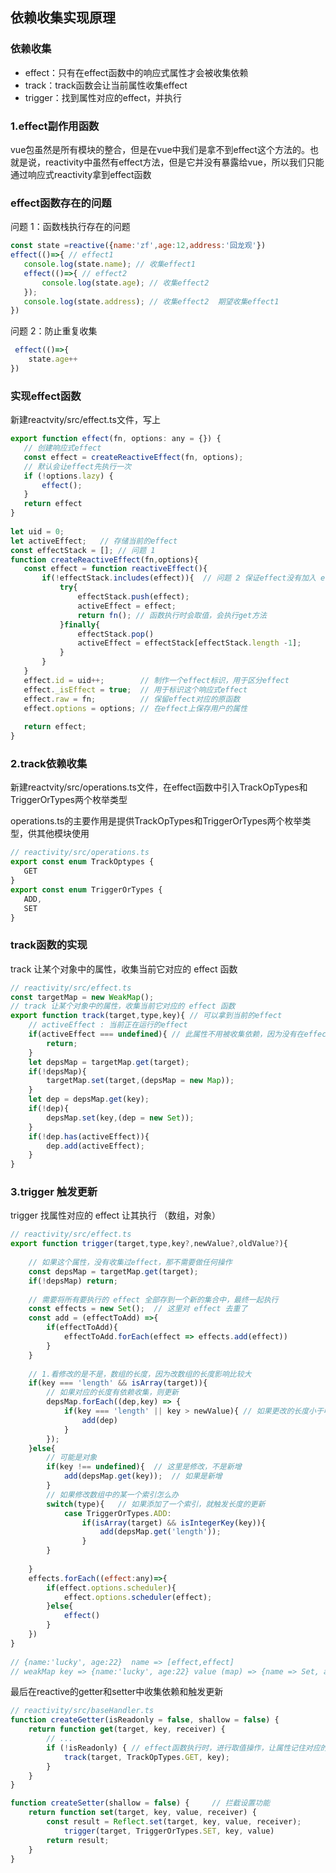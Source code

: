 ## 依赖收集实现原理

### 依赖收集
 - effect：只有在effect函数中的响应式属性才会被收集依赖
 - track：track函数会让当前属性收集effect
 - trigger：找到属性对应的effect，并执行

 ### 1.effect副作用函数

 vue包虽然是所有模块的整合，但是在vue中我们是拿不到effect这个方法的。也就是说，reactivity中虽然有effect方法，但是它并没有暴露给vue，所以我们只能通过响应式reactivity拿到effect函数

 ### effect函数存在的问题
 问题 1：函数栈执行存在的问题
 ```javascript
 const state =reactive({name:'zf',age:12,address:'回龙观'})
 effect(()=>{ // effect1      
    console.log(state.name); // 收集effect1          
    effect(()=>{ // effect2 
        console.log(state.age); // 收集effect2
    });
    console.log(state.address); // 收集effect2  期望收集effect1
})
 ```
 问题 2：防止重复收集
```javascript
 effect(()=>{
    state.age++
})
 ```

 ### 实现effect函数
 新建reactvity/src/effect.ts文件，写上

 ```javascript
 export function effect(fn, options: any = {}) {
    // 创建响应式effect
    const effect = createReactiveEffect(fn, options);
    // 默认会让effect先执行一次
    if (!options.lazy) {
        effect();
    }
    return effect
}
​
let uid = 0;
let activeEffect;   // 存储当前的effect
const effectStack = []; // 问题 1
function createReactiveEffect(fn,options){
    const effect = function reactiveEffect(){
        if(!effectStack.includes(effect)){  // 问题 2 保证effect没有加入 effectStack 中 
            try{
                effectStack.push(effect);
                activeEffect = effect;
                return fn(); // 函数执行时会取值，会执行get方法
            }finally{
                effectStack.pop()
                activeEffect = effectStack[effectStack.length -1];
            }
        }
    }
    effect.id = uid++;        // 制作一个effect标识，用于区分effect
    effect._isEffect = true;  // 用于标识这个响应式effect
    effect.raw = fn;          // 保留effect对应的原函数
    effect.options = options; // 在effect上保存用户的属性
​
    return effect;
}
```
### 2.track依赖收集

 新建reactvity/src/operations.ts文件，在effect函数中引入TrackOpTypes和TriggerOrTypes两个枚举类型

operations.ts的主要作用是提供TrackOpTypes和TriggerOrTypes两个枚举类型，供其他模块使用
 ```javascript
// reactivity/src/operations.ts
export const enum TrackOptypes {
    GET
}
export const enum TriggerOrTypes {
    ADD,
    SET
}
 ```
### track函数的实现

track 让某个对象中的属性，收集当前它对应的 effect 函数
```javascript
// reactivity/src/effect.ts
const targetMap = new WeakMap();
// track 让某个对象中的属性，收集当前它对应的 effect 函数
export function track(target,type,key){ // 可以拿到当前的effect
    // activeEffect : 当前正在运行的effect
    if(activeEffect === undefined){ // 此属性不用被收集依赖，因为没有在effect中使用
        return;
    }
    let depsMap = targetMap.get(target);
    if(!depsMap){
        targetMap.set(target,(depsMap = new Map));
    }
    let dep = depsMap.get(key);
    if(!dep){
        depsMap.set(key,(dep = new Set));
    }
    if(!dep.has(activeEffect)){
        dep.add(activeEffect);
    }
}
```
### 3.trigger 触发更新


trigger 找属性对应的 effect 让其执行 （数组，对象）

```javascript
// reactivity/src/effect.ts
export function trigger(target,type,key?,newValue?,oldValue?){
    
    // 如果这个属性，没有收集过effect，那不需要做任何操作
    const depsMap = targetMap.get(target);
    if(!depsMap) return;
​
    // 需要将所有要执行的 effect 全部存到一个新的集合中，最终一起执行
    const effects = new Set();  // 这里对 effect 去重了
    const add = (effectToAdd) =>{
        if(effectToAdd){
            effectToAdd.forEach(effect => effects.add(effect))
        }
    }
​
    // 1.看修改的是不是，数组的长度，因为改数组的长度影响比较大
    if(key === 'length' && isArray(target)){
        // 如果对应的长度有依赖收集，则更新
        depsMap.forEach((dep,key) => {
            if(key === 'length' || key > newValue){ // 如果更改的长度小于收集的索引，那么这个索引也需要触发effect重新执行
                add(dep)
            }
        });
    }else{
        // 可能是对象
        if(key !== undefined){  // 这里是修改，不是新增
            add(depsMap.get(key));  // 如果是新增
        }
        // 如果修改数组中的某一个索引怎么办
        switch(type){   // 如果添加了一个索引，就触发长度的更新
            case TriggerOrTypes.ADD:
                if(isArray(target) && isIntegerKey(key)){
                    add(depsMap.get('length'));
                }
        }
​
    }
    effects.forEach((effect:any)=>{
        if(effect.options.scheduler){
            effect.options.scheduler(effect);
        }else{
            effect()
        }
    })
}
​
// {name:'lucky', age:22}  name => [effect,effect]
// weakMap key => {name:'lucky', age:22} value (map) => {name => Set, age => Set}
```

最后在reactive的getter和setter中收集依赖和触发更新

```javascript
// reactivity/src/baseHandler.ts
function createGetter(isReadonly = false, shallow = false) {
    return function get(target, key, receiver) {
        // ...
        if (!isReadonly) { // effect函数执行时，进行取值操作，让属性记住对应的effect函数
            track(target, TrackOpTypes.GET, key);
        }
    }
}

function createSetter(shallow = false) {     // 拦截设置功能
    return function set(target, key, value, receiver) {
        const result = Reflect.set(target, key, value, receiver);
        	trigger(target, TriggerOrTypes.SET, key, value)
        return result;
    }
}
```
